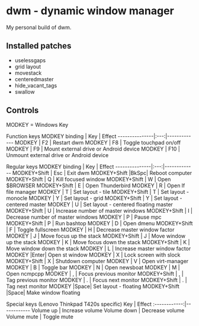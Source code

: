 # dwm - dynamic window manager
My personal build of dwm.

## Installed patches
+ uselessgaps
+ grid layout
+ movestack
+ centeredmaster
+ hide_vacant_tags
+ swallow

## Controls
MODKEY = Windows Key

Function keys
MODKEY binding | Key | Effect
---------------|:---:|-------------
MODKEY         | F2  | Restart dwm
MODKEY         | F8  | Toggle touchpad on/off
MODKEY         | F9  | Mount external drive or Android device
MODKEY         | F10 | Unmount external drive or Android device

Regular keys
MODKEY binding | Key | Effect
---------------|:---:|-------------
MODKEY+Shift   | Esc | Exit dwm
MODKEY+Shift   |BkSpc| Reboot computer
MODKEY+Shift   |  Q  | Kill focused window
MODKEY+Shift   |  W  | Open $BROWSER
MODKEY+Shift   |  E  | Open Thunderbird
MODKEY         |  R  | Open lf file manager
MODKEY         |  T  | Set layout - tile
MODKEY+Shift   |  T  | Set layout - monocle
MODKEY         |  Y  | Set layout - grid
MODKEY+Shift   |  Y  | Set layout - centered master
MODKEY         |  U  | Set layout - centered floating master
MODKEY+Shift   |  U  | Increase number of master windows
MODKEY+Shift   |  I  | Decrease number of master windows
MODKEY         |  P  | Pause mpc
MODKEY+Shift   |  P  | Run bashtop
MODKEY         |  D  | Open dmenu
MODKEY+Shift   |  F  | Toggle fullscreen
MODKEY         |  H  | Decrease master window factor
MODKEY         |  J  | Move focus up the stack
MODKEY+Shift   |  J  | Move window up the stack
MODKEY         |  K  | Move focus down the stack
MODKEY+Shift   |  K  | Move window down the stack
MODKEY         |  L  | Increase master window factor
MODKEY         |Enter| Open st window
MODKEY         |  X  | Lock screen with slock
MODKEY+Shift   |  X  | Shutdown computer
MODKEY         |  V  | Open virt-manager
MODKEY         |  B  | Toggle bar
MODKEY         |  N  | Open newsboat
MODKEY         |  M  | Open ncmpcpp
MODKEY         |  ,  | Focus previous monitor
MODKEY+Shift   |  ,  | Tag previous monitor
MODKEY         |  .  | Focus next monitor
MODKEY+Shift   |  .  | Tag next monitor
MODKEY         |Space| Set layout - floating
MODKEY+Shift   |Space| Make window floating

Special keys (Lenovo Thinkpad T420s specific)
 Key          | Effect
:------------:|------------
 Volume up    | Increase volume
 Volume down  | Decrease volume
 Volume mute  | Toggle mute

